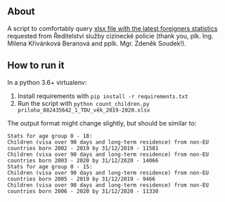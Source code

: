 ## About
A script to comfortably query [xlsx file with the latest foreigners statistics](priloha_882435642_1_TDU_věk_2019-2020.xlsx) requested from Ředitelství služby cizinecké policie (thank you, plk. Ing. Milena Křivánková Beranová and pplk. Mgr. Zdeněk Soudek!).


## How to run it

In a python 3.6+ virtualenv:
1. Install requirements with `pip install -r requirements.txt`
2. Run the script with `python count_children.py priloha_882435642_1_TDU_věk_2019-2020.xlsx`

The output format might change slightly, but should be similar to:
```
Stats for age group 0 - 18:
Children (visa over 90 days and long-term residence) from non-EU countries born 2002 - 2019 by 31/12/2019 - 11581
Children (visa over 90 days and long-term residence) from non-EU countries born 2003 - 2020 by 31/12/2020 - 14066
Stats for age group 0 - 15:
Children (visa over 90 days and long-term residence) from non-EU countries born 2005 - 2019 by 31/12/2019 - 9466
Children (visa over 90 days and long-term residence) from non-EU countries born 2006 - 2020 by 31/12/2020 - 11330
```
